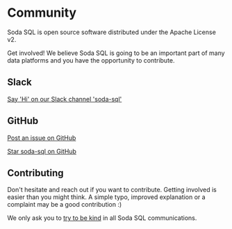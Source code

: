 # Community

Soda SQL is open source software distributed under the Apache License v2.

Get involved! We believe Soda SQL is going to be an important part
of many data platforms and you have the opportunity to contribute.

## Slack

[Say 'Hi' on our Slack channel 'soda-sql'](https://soda-community.slack.com/archives/C01HYL8V64C)

## GitHub

[Post an issue on GitHub](https://github.com/sodadata/soda-sql/issues/new)

<a class="github-button" href="https://github.com/sodadata/soda-sql" data-icon="octicon-star" data-size="large" aria-label="Star sodadata/soda-sql on GitHub">Star soda-sql on GitHub</a>

## Contributing

Don't hesitate and reach out if you want to contribute.  Getting involved is easier than you might think.
A simple typo, improved explanation or a complaint may be a good contribution :)

We only ask you to [try to be kind](http://www.catb.org/~esr/faqs/smart-questions.html) in all Soda SQL communications.

